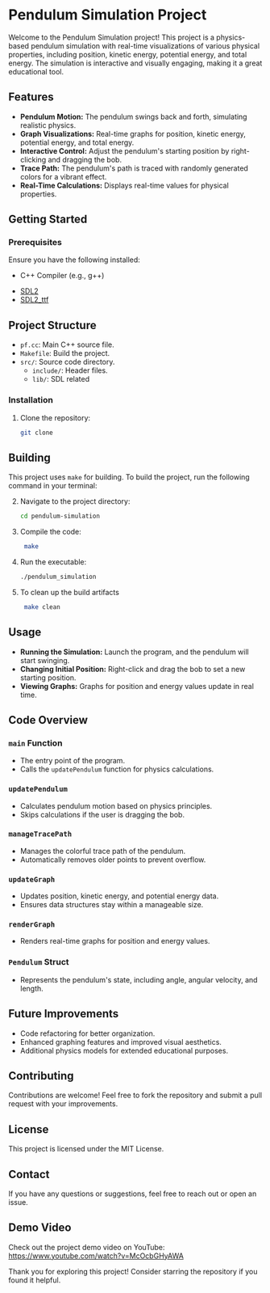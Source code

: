# Pendulum Simulation Project

Welcome to the Pendulum Simulation project! This project is a physics-based pendulum simulation with real-time visualizations of various physical properties, including position, kinetic energy, potential energy, and total energy. The simulation is interactive and visually engaging, making it a great educational tool.

## Features

- **Pendulum Motion:** The pendulum swings back and forth, simulating realistic physics.
- **Graph Visualizations:** Real-time graphs for position, kinetic energy, potential energy, and total energy.
- **Interactive Control:** Adjust the pendulum's starting position by right-clicking and dragging the bob.
- **Trace Path:** The pendulum's path is traced with randomly generated colors for a vibrant effect.
- **Real-Time Calculations:** Displays real-time values for physical properties.

## Getting Started

### Prerequisites
Ensure you have the following installed:
- C++ Compiler (e.g., g++)
*   [SDL2](https://www.libsdl.org/)
*   [SDL2_ttf](https://www.libsdl.org/projects/SDL_ttf/)

## Project Structure

*   `pf.cc`: Main C++ source file.
*   `Makefile`: Build the project.
*   `src/`: Source code directory.
    *   `include/`: Header files.
    *   `lib/`: SDL related

### Installation
1. Clone the repository:
   ```bash
   git clone 
   ```
## Building

This project uses `make` for building. To build the project, run the following command in your terminal:

2. Navigate to the project directory:
   ```bash
   cd pendulum-simulation
   ```
3. Compile the code:
   ```bash
    make
   ```
4. Run the executable:
   ```bash
   ./pendulum_simulation
   ```
5. To clean up the build artifacts
   ```bash
    make clean
   ```
## Usage
- **Running the Simulation:** Launch the program, and the pendulum will start swinging.
- **Changing Initial Position:** Right-click and drag the bob to set a new starting position.
- **Viewing Graphs:** Graphs for position and energy values update in real time.

## Code Overview

### `main` Function
- The entry point of the program.
- Calls the `updatePendulum` function for physics calculations.

### `updatePendulum`
- Calculates pendulum motion based on physics principles.
- Skips calculations if the user is dragging the bob.

### `manageTracePath`
- Manages the colorful trace path of the pendulum.
- Automatically removes older points to prevent overflow.

### `updateGraph`
- Updates position, kinetic energy, and potential energy data.
- Ensures data structures stay within a manageable size.

### `renderGraph`
- Renders real-time graphs for position and energy values.

### `Pendulum` Struct
- Represents the pendulum's state, including angle, angular velocity, and length.

## Future Improvements
- Code refactoring for better organization.
- Enhanced graphing features and improved visual aesthetics.
- Additional physics models for extended educational purposes.

## Contributing
Contributions are welcome! Feel free to fork the repository and submit a pull request with your improvements.

## License
This project is licensed under the MIT License.

## Contact
If you have any questions or suggestions, feel free to reach out or open an issue.

## Demo Video
Check out the project demo video on YouTube: https://www.youtube.com/watch?v=McOcbGHyAWA

Thank you for exploring this project! Consider starring the repository if you found it helpful.

